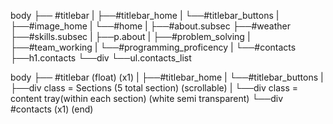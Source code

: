 body
├── #titlebar
|   ├──#titlebar_home
|   └──#titlebar_buttons
|
├──#image_home
|   └──#home
|
├──#about.subsec
├──#weather
├──#skills.subsec
|   ├──p.about
|   ├──#problem_solving
|   ├──#team_working
|   └──#programming_proficency
|
└──#contacts
    ├──h1.contacts
    └──div
        └──ul.contacts_list

body
├── #titlebar (float) (x1)
|   ├──#titlebar_home
|   └──#titlebar_buttons
|
├──div class = Sections (5 total section) (scrollable)
|               └──div class = content tray(within each section) (white semi transparent)
└──div #contacts (x1) (end)
            